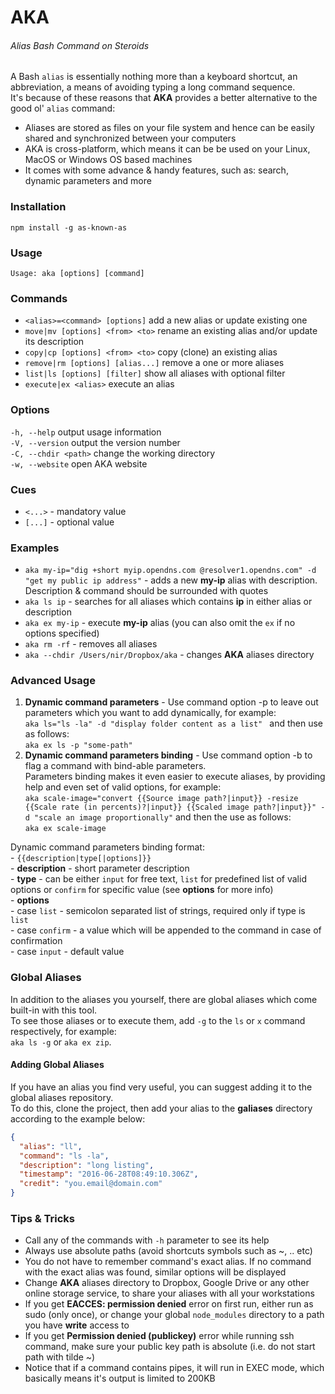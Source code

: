 # AKA

###### Alias Bash Command on Steroids

A Bash `alias` is essentially nothing more than a keyboard shortcut, an abbreviation, 
a means of avoiding typing a long command sequence.  
It's because of these reasons that **AKA** provides a better alternative to the good ol' `alias` command:
- Aliases are stored as files on your file system and hence can be easily shared and synchronized between your computers
- AKA is cross-platform, which means it can be be used on your Linux, MacOS or Windows OS based machines
- It comes with some advance & handy features, such as: search, dynamic parameters and more

### Installation
`npm install -g as-known-as`

### Usage
`Usage: aka [options] [command]`

### Commands
* `<alias>=<command> [options]`         add a new alias or update existing one  
* `move|mv [options] <from> <to>`      rename an existing alias and/or update its description  
* `copy|cp [options] <from> <to>`      copy (clone) an existing alias  
* `remove|rm [options] [alias...]`  remove a one or more aliases  
* `list|ls [options] [filter]`   show all aliases with optional filter  
* `execute|ex <alias>`              execute an alias

### Options
`-h, --help`          output usage information  
`-V, --version`       output the version number  
`-C, --chdir <path>`  change the working directory  
`-w, --website`       open AKA website  

### Cues
* `<...>` - mandatory value
* `[...]` - optional value

### Examples
* `aka my-ip="dig +short myip.opendns.com @resolver1.opendns.com" -d "get my public ip address"` - adds a new **my-ip** alias
  with description. Description & command should be surrounded with quotes
* `aka ls ip` - searches for all aliases which contains **ip** in either alias or description
* `aka ex my-ip` - execute **my-ip** alias (you can also omit the `ex` if no options specified)
* `aka rm -rf` - removes all aliases
* `aka --chdir /Users/nir/Dropbox/aka` - changes **AKA** aliases directory

### Advanced Usage
1. **Dynamic command parameters** - Use command option -p to leave out parameters which you want to add dynamically, for example:  
`aka ls="ls -la" -d "display folder content as a list" ` and then use as follows:  
    `aka ex ls -p "some-path"`
2. **Dynamic command parameters binding** - Use command option -b to flag a command with bind-able parameters.  
Parameters binding makes it even easier to execute aliases, by providing help and even set of valid options, for example:  
`aka scale-image="convert {{Source image path?|input}} -resize {{Scale rate (in percents)?|input}} {{Scaled image path?|input}}"
    -d "scale an image proportionally"`
     and then the use as follows:  
    `aka ex scale-image`  

  Dynamic command parameters binding format:  
    - `{{description|type[|options]}}`  
    - **description** - short parameter description  
    - **type** - can be either `input` for free text, `list` for predefined list of valid options or `confirm` for
      specific value (see **options** for more info)  
    - **options**  
        - case `list` - semicolon separated list of strings, required only if type is `list`  
        - case `confirm` - a value which will be appended to the command in case of confirmation  
        - case `input` - default value
        
### Global Aliases
In addition to the aliases you yourself, there are global aliases which come built-in with this tool.  
To see those aliases or to execute them, add `-g` to the `ls` or `x` command respectively, for example:  
`aka ls -g` or `aka ex zip`.

#### Adding Global Aliases
If you have an alias you find very useful, you can suggest adding it to the global aliases repository.  
To do this, clone the project, then add your alias to the **galiases** directory according to the example below:
```json
{
  "alias": "ll",
  "command": "ls -la",
  "description": "long listing",
  "timestamp": "2016-06-28T08:49:10.306Z",
  "credit": "you.email@domain.com"
}
```

### Tips & Tricks
* Call any of the commands with `-h` parameter to see its help
* Always use absolute paths (avoid shortcuts symbols such as ~, .. etc)
* You do not have to remember command's exact alias. If no command with the exact alias was found, similar options
    will be displayed
* Change **AKA** aliases directory to Dropbox, Google Drive or any other online storage service, to share your aliases
    with all your workstations
* If you get **EACCES: permission denied** error on first run, either run as sudo (only once),
    or change your global `node_modules` directory to a path you have **write** access to
* If you get **Permission denied (publickey)** error while running ssh command, make sure your public key path is
absolute (i.e. do not start path with tilde ~)
* Notice that if a command contains pipes, it will run in EXEC mode, which basically means it's output is limited to 200KB